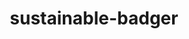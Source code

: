 ---
title: sustainable-badger
link: https://github.com/zhaoyi3264/sustainable-badger
desc: This game is made to demonstrates the how our daily decisions can affect our carbon footprints .
skill: Java Swing, Processing
order: 4
---